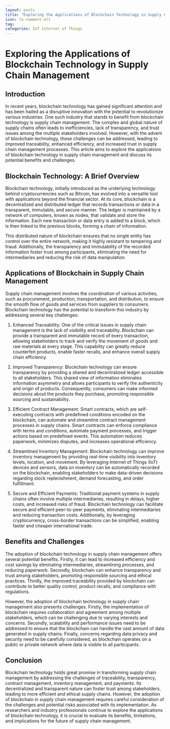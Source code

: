 ```yaml
---
layout: posts
title: "Exploring the Applications of Blockchain Technology in Supply Chain Management"
icon: fa-comment-alt
tag:      
categories: IoT Internet of Things
---
```



# Exploring the Applications of Blockchain Technology in Supply Chain Management #

## Introduction ##

In recent years, blockchain technology has gained significant attention and has been hailed as a disruptive innovation with the potential to revolutionize various industries. One such industry that stands to benefit from blockchain technology is supply chain management. The complex and global nature of supply chains often leads to inefficiencies, lack of transparency, and trust issues among the multiple stakeholders involved. However, with the advent of blockchain technology, these challenges can be addressed, leading to improved traceability, enhanced efficiency, and increased trust in supply chain management processes. This article aims to explore the applications of blockchain technology in supply chain management and discuss its potential benefits and challenges.

## Blockchain Technology: A Brief Overview ##

Blockchain technology, initially introduced as the underlying technology behind cryptocurrencies such as Bitcoin, has evolved into a versatile tool with applications beyond the financial sector. At its core, blockchain is a decentralized and distributed ledger that records transactions or data in a transparent, immutable, and secure manner. The ledger is maintained by a network of computers, known as nodes, that validate and store the information. Each new transaction or data entry is added to a block, which is then linked to the previous blocks, forming a chain of information.

This distributed nature of blockchain ensures that no single entity has control over the entire network, making it highly resistant to tampering and fraud. Additionally, the transparency and immutability of the recorded information foster trust among participants, eliminating the need for intermediaries and reducing the risk of data manipulation.

## Applications of Blockchain in Supply Chain Management ##

Supply chain management involves the coordination of various activities, such as procurement, production, transportation, and distribution, to ensure the smooth flow of goods and services from suppliers to consumers. Blockchain technology has the potential to transform this industry by addressing several key challenges:

1. Enhanced Traceability: One of the critical issues in supply chain management is the lack of visibility and traceability. Blockchain can provide a transparent and immutable record of every transaction, allowing stakeholders to track and verify the movement of goods and raw materials at every stage. This capability can greatly reduce counterfeit products, enable faster recalls, and enhance overall supply chain efficiency.

2. Improved Transparency: Blockchain technology can ensure transparency by providing a shared and decentralized ledger accessible to all stakeholders. This shared view of information eliminates information asymmetry and allows participants to verify the authenticity and origin of products. Consequently, consumers can make informed decisions about the products they purchase, promoting responsible sourcing and sustainability.

3. Efficient Contract Management: Smart contracts, which are self-executing contracts with predefined conditions encoded on the blockchain, can automate and streamline contract management processes in supply chains. Smart contracts can enforce compliance with terms and conditions, automate payment processes, and trigger actions based on predefined events. This automation reduces paperwork, minimizes disputes, and increases operational efficiency.

4. Streamlined Inventory Management: Blockchain technology can improve inventory management by providing real-time visibility into inventory levels, location, and movement. By leveraging Internet of Things (IoT) devices and sensors, data on inventory can be automatically recorded on the blockchain, enabling stakeholders to make data-driven decisions regarding stock replenishment, demand forecasting, and order fulfillment.

5. Secure and Efficient Payments: Traditional payment systems in supply chains often involve multiple intermediaries, resulting in delays, higher costs, and increased risks of fraud. Blockchain technology can facilitate secure and efficient peer-to-peer payments, eliminating intermediaries and reducing transaction costs. Additionally, by leveraging cryptocurrency, cross-border transactions can be simplified, enabling faster and cheaper international trade.

## Benefits and Challenges ##

The adoption of blockchain technology in supply chain management offers several potential benefits. Firstly, it can lead to increased efficiency and cost savings by eliminating intermediaries, streamlining processes, and reducing paperwork. Secondly, blockchain can enhance transparency and trust among stakeholders, promoting responsible sourcing and ethical practices. Thirdly, the improved traceability provided by blockchain can contribute to better quality control, product recalls, and compliance with regulations.

However, the adoption of blockchain technology in supply chain management also presents challenges. Firstly, the implementation of blockchain requires collaboration and agreement among multiple stakeholders, which can be challenging due to varying interests and concerns. Secondly, scalability and performance issues need to be addressed to ensure that the blockchain can handle the vast amount of data generated in supply chains. Finally, concerns regarding data privacy and security need to be carefully considered, as blockchain operates on a public or private network where data is visible to all participants.

## Conclusion ##

Blockchain technology holds great promise in transforming supply chain management by addressing the challenges of traceability, transparency, contract management, inventory management, and payments. Its decentralized and transparent nature can foster trust among stakeholders, leading to more efficient and ethical supply chains. However, the adoption of blockchain in supply chain management requires careful consideration of the challenges and potential risks associated with its implementation. As researchers and industry professionals continue to explore the applications of blockchain technology, it is crucial to evaluate its benefits, limitations, and implications for the future of supply chain management.